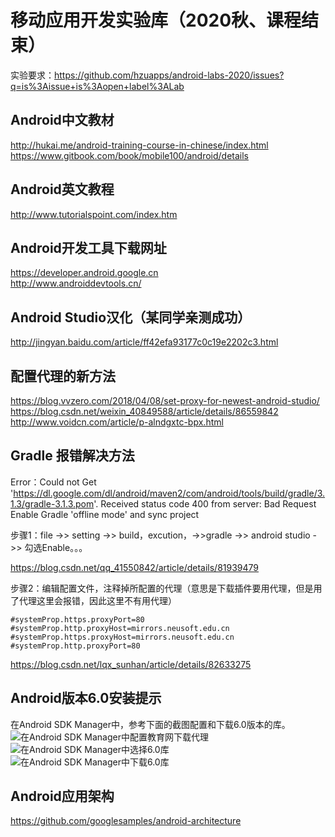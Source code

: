 # 移动应用开发实验库（2020秋、课程结束）   
实验要求：https://github.com/hzuapps/android-labs-2020/issues?q=is%3Aissue+is%3Aopen+label%3ALab

## Android中文教材
http://hukai.me/android-training-course-in-chinese/index.html  
https://www.gitbook.com/book/mobile100/android/details  

## Android英文教程
http://www.tutorialspoint.com/index.htm

## Android开发工具下载网址
https://developer.android.google.cn  
http://www.androiddevtools.cn/ 

## Android Studio汉化（某同学亲测成功）
http://jingyan.baidu.com/article/ff42efa93177c0c19e2202c3.html

## 配置代理的新方法

https://blog.vvzero.com/2018/04/08/set-proxy-for-newest-android-studio/  
https://blog.csdn.net/weixin_40849588/article/details/86559842  
http://www.voidcn.com/article/p-alndgxtc-bpx.html   

## Gradle 报错解决方法

Error：Could not Get 'https://dl.google.com/dl/android/maven2/com/android/tools/build/gradle/3.1.3/gradle-3.1.3.pom'. Received status code 400 from server: Bad Request
Enable Gradle 'offline mode' and sync project  

步骤1：file  ->> setting  ->> build，excution，->>gradle   ->>  android studio ->>  勾选Enable。。。  

https://blog.csdn.net/qq_41550842/article/details/81939479  

步骤2：编辑配置文件，注释掉所配置的代理（意思是下载插件要用代理，但是用了代理这里会报错，因此这里不有用代理）

```  
#systemProp.https.proxyPort=80
#systemProp.http.proxyHost=mirrors.neusoft.edu.cn
#systemProp.https.proxyHost=mirrors.neusoft.edu.cn
#systemProp.http.proxyPort=80
```  

https://blog.csdn.net/lqx_sunhan/article/details/82633275  

## Android版本6.0安装提示
在Android SDK Manager中，参考下面的截图配置和下载6.0版本的库。
![在Android SDK Manager中配置教育网下载代理](https://raw.githubusercontent.com/hzuapps/android-labs/master/screens/sdk-manager-proxy-edu.cn.png "配置教育网下载代理")
![在Android SDK Manager中选择6.0库](https://raw.githubusercontent.com/hzuapps/android-labs/master/screens/android-6-sdk.png "配置教育网下载代理")
![在Android SDK Manager中下载6.0库](https://raw.githubusercontent.com/hzuapps/android-labs/master/screens/android-6-sdk-download.png "配置教育网下载代理")

## Android应用架构
https://github.com/googlesamples/android-architecture 



